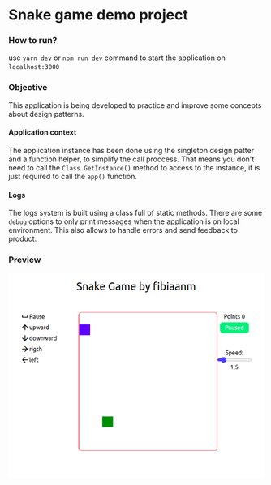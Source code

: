 # Snake game demo project

### How to run?
use `yarn dev` or `npm run dev` command to start the application on `localhost:3000`

### Objective
This application is being developed to practice and improve some concepts about design patterns.

#### Application context
The application instance has been done using the singleton design patter and a function helper, to simplify the call proccess. That means you don't need to call the `Class.GetInstance()` method to access to the instance, it is just required to call the `app()` function.

#### Logs
The logs system is built using a class full of static methods. There are some `debug` options to only print messages when the application is on local environment. This also allows to handle errors and send feedback to product.


### Preview
![Preview](image.png)